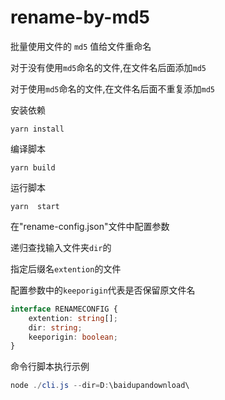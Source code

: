 # rename-by-md5

批量使用文件的 `md5` 值给文件重命名





对于没有使用`md5`命名的文件,在文件名后面添加`md5`


对于使用`md5`命名的文件,在文件名后面不重复添加`md5`



安装依赖

```
yarn install
```

编译脚本

```
yarn build
```

运行脚本

```
yarn  start
```

在"rename-config.json"文件中配置参数


递归查找输入文件夹`dir`的

指定后缀名`extention`的文件

配置参数中的`keeporigin`代表是否保留原文件名

```ts
interface RENAMECONFIG {
    extention: string[];
    dir: string;
    keeporigin: boolean;
}
```

命令行脚本执行示例

```powershell
node ./cli.js --dir=D:\baidupandownload\
```
